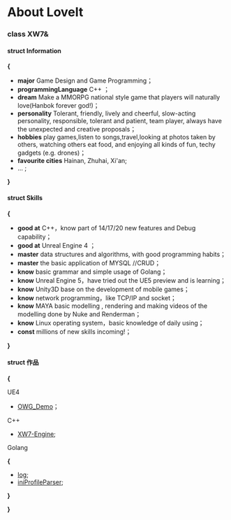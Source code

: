# About LoveIt


### class XW7&

 #### struct Information

  **{**   
  * **major** Game Design and Game Programming；
  * **programmingLanguage** C++ ；
  * **dream** Make a MMORPG national style game that players will naturally love(Hanbok forever god!)；
  * **personality** Tolerant, friendly, lively and cheerful, slow-acting personality, responsible, tolerant and patient, team player, always have the unexpected and creative proposals；
  * **hobbies** play games,listen to songs,travel,looking at photos taken by others, watching others eat food, and enjoying all kinds of fun, techy gadgets (e.g. drones)；
  * **favourite cities** Hainan, Zhuhai, Xi'an;
  * ... ;   

  **}**

 #### struct Skills

  **{**
  * **good at** C++，know part of 14/17/20 new features and Debug capability；
  * **good at** Unreal Engine 4 ；
  * **master** data structures and algorithms, with good programming habits；
  * **master** the basic application of MYSQL //CRUD；
  * **know** basic grammar and simple usage of Golang；
  * **know** Unreal Engine 5，have tried out the UE5 preview and is learning；
  * **know** Unity3D base on the development of mobile games；
  * **know** network programming，like TCP/IP and socket；
  * **know** MAYA basic modelling , rendering and making videos of the modelling done by Nuke and Renderman；
  * **know** Linux operating system，basic knowledge of daily using；
  * **const** millions of new skills incoming!；

  **}**

 #### struct 作品

 **{**

  UE4
  * [OWG_Demo](https://github.com/AngusXW7/OWG_Demo)；

   C++
   * [XW7-Engine](https://github.com/AngusXW7/xw7-Engine);

   Golang

   **{**
   * [log](https://github.com/AngusXW7/rizhi_demo);
   * [iniProfileParser](https://github.com/AngusXW7/ini_demo);

   **}**

 **}**
